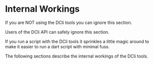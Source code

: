 # Internal Workings

If you are NOT using the DCli tools you can ignore this section.

Users of the DCli API can safely ignore this section.

If you run a script with the DCli tools it sprinkles a little magic around to make it easier to run a dart script with minimal fuss.

The following sections describe the internal workings of the DCli tools.



